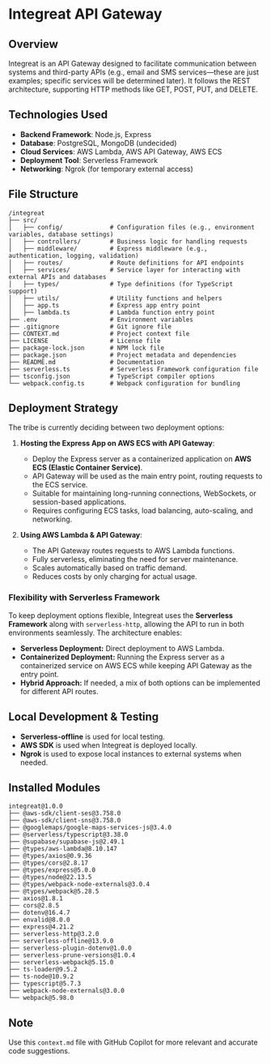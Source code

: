 # Integreat API Gateway

## Overview
Integreat is an API Gateway designed to facilitate communication between systems and third-party APIs (e.g., email and SMS services—these are just examples; specific services will be determined later). It follows the REST architecture, supporting HTTP methods like GET, POST, PUT, and DELETE.

## Technologies Used
- **Backend Framework**: Node.js, Express
- **Database**: PostgreSQL, MongoDB (undecided)
- **Cloud Services**: AWS Lambda, AWS API Gateway, AWS ECS
- **Deployment Tool**: Serverless Framework
- **Networking**: Ngrok (for temporary external access)

## File Structure
```
/integreat
├── src/
│   ├── config/             # Configuration files (e.g., environment variables, database settings)
│   ├── controllers/        # Business logic for handling requests
│   ├── middleware/         # Express middleware (e.g., authentication, logging, validation)
│   ├── routes/             # Route definitions for API endpoints
│   ├── services/           # Service layer for interacting with external APIs and databases
│   ├── types/              # Type definitions (for TypeScript support)
│   ├── utils/              # Utility functions and helpers
│   ├── app.ts              # Express app entry point
│   ├── lambda.ts           # Lambda function entry point
├── .env                    # Environment variables
├── .gitignore              # Git ignore file
├── CONTEXT.md              # Project context file
├── LICENSE                 # License file
├── package-lock.json       # NPM lock file
├── package.json            # Project metadata and dependencies
├── README.md               # Documentation
├── serverless.ts           # Serverless Framework configuration file
├── tsconfig.json           # TypeScript compiler options
└── webpack.config.ts       # Webpack configuration for bundling
```

## Deployment Strategy
The tribe is currently deciding between two deployment options:

1. **Hosting the Express App on AWS ECS with API Gateway**:
   - Deploy the Express server as a containerized application on **AWS ECS (Elastic Container Service)**.
   - API Gateway will be used as the main entry point, routing requests to the ECS service.
   - Suitable for maintaining long-running connections, WebSockets, or session-based applications.
   - Requires configuring ECS tasks, load balancing, auto-scaling, and networking.
   
2. **Using AWS Lambda & API Gateway**:
   - The API Gateway routes requests to AWS Lambda functions.
   - Fully serverless, eliminating the need for server maintenance.
   - Scales automatically based on traffic demand.
   - Reduces costs by only charging for actual usage.

### Flexibility with Serverless Framework
To keep deployment options flexible, Integreat uses the **Serverless Framework** along with `serverless-http`, allowing the API to run in both environments seamlessly. The architecture enables:
- **Serverless Deployment:** Direct deployment to AWS Lambda.
- **Containerized Deployment:** Running the Express server as a containerized service on AWS ECS while keeping API Gateway as the entry point.
- **Hybrid Approach:** If needed, a mix of both options can be implemented for different API routes.

## Local Development & Testing
- **Serverless-offline** is used for local testing.
- **AWS SDK** is used when Integreat is deployed locally.
- **Ngrok** is used to expose local instances to external systems when needed.

## Installed Modules
```plaintext
integreat@1.0.0
├── @aws-sdk/client-ses@3.758.0
├── @aws-sdk/client-sns@3.758.0
├── @googlemaps/google-maps-services-js@3.4.0
├── @serverless/typescript@3.38.0
├── @supabase/supabase-js@2.49.1
├── @types/aws-lambda@8.10.147
├── @types/axios@0.9.36
├── @types/cors@2.8.17
├── @types/express@5.0.0
├── @types/node@22.13.5
├── @types/webpack-node-externals@3.0.4
├── @types/webpack@5.28.5
├── axios@1.8.1
├── cors@2.8.5
├── dotenv@16.4.7
├── envalid@8.0.0
├── express@4.21.2
├── serverless-http@3.2.0
├── serverless-offline@13.9.0
├── serverless-plugin-dotenv@1.0.0
├── serverless-prune-versions@1.0.4
├── serverless-webpack@5.15.0
├── ts-loader@9.5.2
├── ts-node@10.9.2
├── typescript@5.7.3
├── webpack-node-externals@3.0.0
└── webpack@5.98.0
```

## Note
Use this `context.md` file with GitHub Copilot for more relevant and accurate code suggestions.
